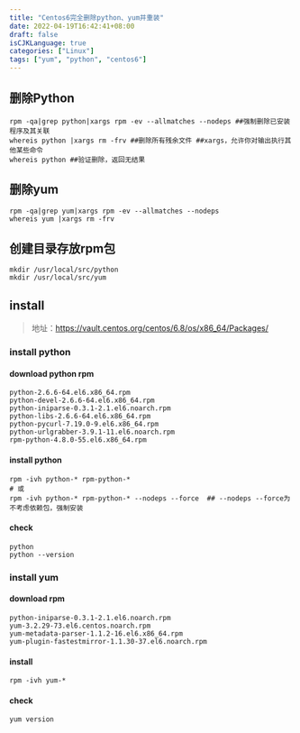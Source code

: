 ```yaml
---
title: "Centos6完全删除python、yum并重装"
date: 2022-04-19T16:42:41+08:00
draft: false
isCJKLanguage: true
categories: ["Linux"]
tags: ["yum", "python", "centos6"]
---
```

## 删除Python
```
rpm -qa|grep python|xargs rpm -ev --allmatches --nodeps ##强制删除已安装程序及其关联
whereis python |xargs rm -frv ##删除所有残余文件 ##xargs，允许你对输出执行其他某些命令
whereis python ##验证删除，返回无结果
```
## 删除yum
```
rpm -qa|grep yum|xargs rpm -ev --allmatches --nodeps
whereis yum |xargs rm -frv
```
## 创建目录存放rpm包
```
mkdir /usr/local/src/python
mkdir /usr/local/src/yum
```
## install
> 地址：https://vault.centos.org/centos/6.8/os/x86_64/Packages/
### install python
#### download python rpm
```
python-2.6.6-64.el6.x86_64.rpm
python-devel-2.6.6-64.el6.x86_64.rpm
python-iniparse-0.3.1-2.1.el6.noarch.rpm
python-libs-2.6.6-64.el6.x86_64.rpm
python-pycurl-7.19.0-9.el6.x86_64.rpm
python-urlgrabber-3.9.1-11.el6.noarch.rpm
rpm-python-4.8.0-55.el6.x86_64.rpm
```
#### install python
```
rpm -ivh python-* rpm-python-*
# 或
rpm -ivh python-* rpm-python-* --nodeps --force  ## --nodeps --force为不考虑依赖包，强制安装
```
#### check
```
python
python --version
```
### install yum
#### download rpm
```
python-iniparse-0.3.1-2.1.el6.noarch.rpm
yum-3.2.29-73.el6.centos.noarch.rpm
yum-metadata-parser-1.1.2-16.el6.x86_64.rpm
yum-plugin-fastestmirror-1.1.30-37.el6.noarch.rpm
```
#### install
```
rpm -ivh yum-*
```
#### check
```
yum version
```
